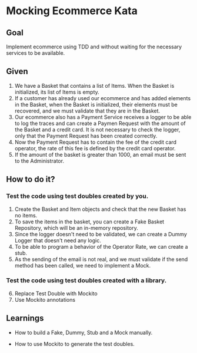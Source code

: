 # Mocking Ecommerce Kata

## Goal

Implement ecommerce using TDD and without waiting for the necessary services to be available.

## Given

1. We have a Basket that contains a list of Items. When the Basket is initialized, its list of Items is empty.
2. If a customer has already used our ecommerce and has added elements in the Basket, when the Basket is initialized, their elements must be recovered, and we must validate that they are in the Basket.
3. Our ecommerce also has a Payment Service receives a logger to be able to log the traces and can create a Paymen Request with the amount of the Basket and a credit card. It is not necessary to check the logger, only that the Payment Request has been created correctly.
4. Now the Payment Request has to contain the fee of the credit card operator, the rate of this fee is defined by the credit card operator.
5. If the amount of the basket is greater than 1000, an email must be sent to the Administrator.

## How to do it?

### Test the code using test doubles created by you.

1. Create the Basket and Item objects and check that the new Basket has no items.
2. To save the items in the basket, you can create a Fake Basket Repository, which will be an in-memory repository.
3. Since the logger doesn't need to be validated, we can create a Dummy Logger that doesn't need any logic.
4. To be able to program a behavior of the Operator Rate, we can create a stub.
5. As the sending of the email is not real, and we must validate if the send method has been called, we need to implement a Mock.

### Test the code using test doubles created with a library.

6. Replace Test Double with Mockito
7. Use Mockito annotations

## Learnings

- How to build a Fake, Dummy, Stub and a Mock manually.

- How to use Mockito to generate the test doubles.
